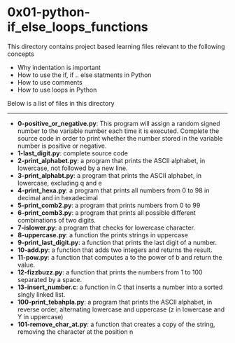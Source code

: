 # 0x01-python-if_else_loops_functions

This directory contains project based learning files relevant to the following concepts
- Why indentation is important
- How to use the if, if .. else statments in Python
- How to use comments
- How to use loops in Python

Below is a list of files in this directory

---

- **0-positive_or_negative.py**: This program will assign a random signed number to the variable number each time it is executed. Complete the source code in order to print whether the number stored in the variable number is positive or negative.
- **1-last_digit.py**: complete source code
- **2-print_alphabet.py**:  a program that prints the ASCII alphabet, in lowercase, not followed by a new line.
- **3-print_alphabt.py**: a program that prints the ASCII alphabet, in lowercase, excluding q and e
- **4-print_hexa.py**: a program that prints all numbers from 0 to 98 in decimal and in hexadecimal
- **5-print_comb2.py**: a program that prints numbers from 0 to 99
- **6-print_comb3.py**: a program that prints all possible different combinations of two digits.
- **7-islower.py**: a program that checks for lowercase character.
- **8-uppercase.py**: a function the prints strings in uppercase
- **9-print_last_digit.py**: a function that prints the last digit of a number.
- **10-add.py**: a function that adds two integers and returns the result.
- **11-pow.py**: a function that computes a to the power of b and return the value.
- **12-fizzbuzz.py**:  a function that prints the numbers from 1 to 100 separated by a space.
- **13-insert_number.c**: a function in C that inserts a number into a sorted singly linked list.
- **100-print_tebahpla.py**:  a program that prints the ASCII alphabet, in reverse order, alternating lowercase and uppercase (z in lowercase and Y in uppercase) 
- **101-remove_char_at.py**: a function that creates a copy of the string, removing the character at the position n

